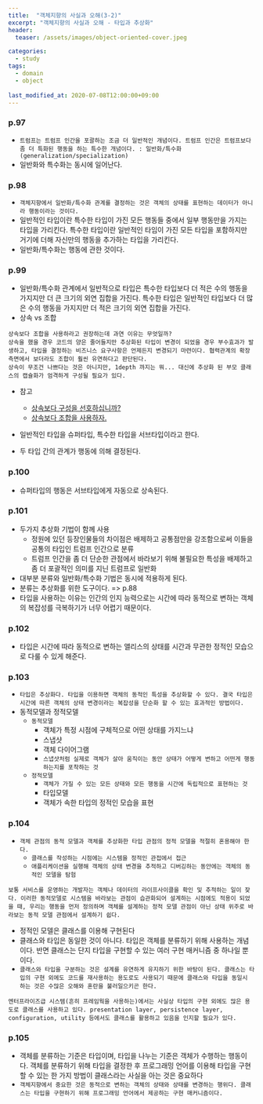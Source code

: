 ```yaml
---
title:  "객체지향의 사실과 오해(3-2)"
excerpt: "객체지향의 사실과 오해 - 타입과 추상화"
header:
  teaser: /assets/images/object-oriented-cover.jpeg

categories:
  - study
tags:
  - domain
  - object
  
last_modified_at: 2020-07-08T12:00:00+09:00
---
```

### p.97
- `트럼프는 트럼프 인간을 포괄하는 조금 더 일반적인 개념이다. 트럼프 인간은 트럼프보다 좀 더 특화된 행동을 하는 특수한 개념이다. : 일반화/특수화(generalization/specialization)`
- 일반화와 특수화는 동시에 일어난다.


### p.98
- `객체지향에서 일반화/특수화 관계를 결정하는 것은 객체의 상태를 표현하는 데이터가 아니라 행동이라는 것이다.`
- 일반적인 타입이란 특수한 타입이 가진 모든 행동들 중에서 일부 행동만을 가지는 타입을 가리킨다. 특수한 타입이란 일반적인 타임이 가진 모든 타입을 포함하지만 거기에 더해 자신만의 행동을 추가하는 타입을 가리킨다.
- 일반화/특수화는 행동에 관한 것이다.


### p.99
- 일반화/특수화 관계에서 일반적으로 타입은 특수한 타입보다 더 적은 수의 행동을 가지지만 더 큰 크기의 외연 집합을 가진다. 특수한 타입은 일반적인 타입보다 더 많은 수의 행동을 가지지만 더 적은 크기의 외연 집합을 가진다.
- 상속 vs 조합  
```
상속보다 조합을 사용하라고 권장하는데 과연 이유는 무엇일까?    
상속을 했을 경우 코드의 양은 줄어들지만 추상화된 타입이 변경이 되었을 경우 부수효과가 발생하고, 타입을 결정하는 비즈니스 요구사항은 언제든지 변경되기 마련이다. 협력관계의 확장 측면에서 보더라도 조합이 훨씬 유연하다고 판단된다.    
상속이 무조건 나쁘다는 것은 아니지만, 1depth 까지는 뭐... 대신에 추상화 된 부모 클래스의 캡슐화가 엄격하게 구성될 필요가 있다.  
```
- 참고
    - [상속보다 구성을 선호하십니까?](https://c10106.tistory.com/1976)
    - [상속보다 조합을 사용하자.](https://woowacourse.github.io/javable/2020-05-18/inheritance-vs-composition)

- 일반적인 타입을 슈퍼타입, 특수한 타입을 서브타입이라고 한다.
- 두 타입 간의 관계가 행동에 의해 결정된다.


### p.100
- 슈퍼타입의 행동은 서브타입에게 자동으로 상속된다.


### p.101
- 두가지 추상화 기법이 함께 사용
    - 정원에 있던 등장인물들의 차이점은 배제하고 공통점만을 강조함으로써 이들을 공통의 타입인 트럼프 인간으로 분류
    - 트럼프 인간을 좀 더 단순한 관점에서 바라보기 위해 불필요한 특성을 배제하고 좀 더 포괄적인 의미를 지닌 트럼프로 일반화
- 대부분 분류와 일반화/특수화 기법은 동시에 적용하게 된다. 
- 분류는 추상화를 위한 도구이다. => p.88
- 타입을 사용하는 이유는 인간의 인지 능력으로는 시간에 따라 동적으로 변하는 객체의 복잡성를 극복하기가 너무 어렵기 때문이다.


### p.102
- 타입은 시간에 따라 동적으로 변하는 앨리스의 상태를 시간과 무관한 정적인 모습으로 다룰 수 있게 해준다.


### p.103
- `타입은 추상화다. 타입을 이용하면 객체의 동적인 특성을 추상화할 수 있다. 결국 타입은 시간에 따른 객체의 상태 변경이라는 복잡성을 단순화 할 수 있는 효과적인 방법이다.`
- 동적모델과 정적모델
    - `동적모델`
        - 객체가 특정 시점에 구체적으로 어떤 상태를 가지느냐
        - 스냅샷
        - 객체 다이어그램
        - `스냅샷처럼 실제로 객체가 살아 움직이는 동안 상태가 어떻게 변하고 어떤게 행동하는지를 포착하는 것`
    - `정적모델`
        - `객체가 가질 수 있는 모든 상태와 모든 행동을 시간에 독립적으로 표현하는 것`
        - 타입모델
        - 객체가 속한 타입의 정적인 모습을 표현
        

### p.104
- `객체 관점의 동적 모델과 객체를 추상화한 타입 관점의 정적 모델을 적절히 혼용해야 한다.`
    - `클래스를 작성하는 시점에는 시스템을 정적인 관접에서 접근`
    - `애플리케이션을 실행해 객체의 상태 변경을 추적하고 디버깅하는 동안에는 객체의 동적인 모델을 탐험`
```
보통 서비스를 운영하는 개발자는 객체나 데이터의 라이프사이클을 확인 및 추적하는 일이 잦다. 이러한 동적모델로 시스템을 바라보는 관점이 습관화되어 설계하는 시점에도 적용이 되었을 때, 우리는 행동을 먼저 정의하며 객체를 설계하는 정적 모델 관점이 아닌 상태 위주로 바라보는 동적 모델 관점에서 설계하기 쉽다.
```

- 정적인 모델은 클래스를 이용해 구현된다
- 클래스와 타입은 동일한 것이 아니다. 타입은 객체를 분류하기 위해 사용하는 개념이다. 반면 클래스는 단지 타입을 구현할 수 있는 여러 구현 매커니즘 중 하나일 뿐이다.
- `클래스와 타입을 구분하는 것은 설계를 유연하게 유지하기 위한 바탕이 된다. 클래스는 타입의 구현 외에도 코드를 재사용하는 용도로도 사용되기 때문에 클래스와 타입을 동일시 하는 것은 수많은 오해와 혼란을 불러일으키곤 한다.`
```
엔터프라이즈급 시스템(흔히 프레임웍을 사용하는)에서는 사실상 타입의 구현 외에도 많은 용도로 클래스를 사용하고 있다. presentation layer, persistence layer, configuration, utility 등에서도 클래스를 활용하고 있음을 인지할 필요가 있다.
```


### p.105
- 객체를 분류하는 기준은 타입이며, 타입을 나누는 기준은 객체가 수행하는 행동이다. 객체를 분류하기 위해 타입을 결정한 후 프로그래밍 언어를 이용해 타입을 구현할 수 있는 한 가지 방법이 클래스라는 사실을 아는 것은 중요하다
- `객체지향에서 중요한 것은 동적으로 변하는 객체의 상태와 상태를 변경하는 행위다. 클래스는 타입을 구현하기 위해 프로그래밍 언어에서 제공하는 구현 매커니즘이다.`